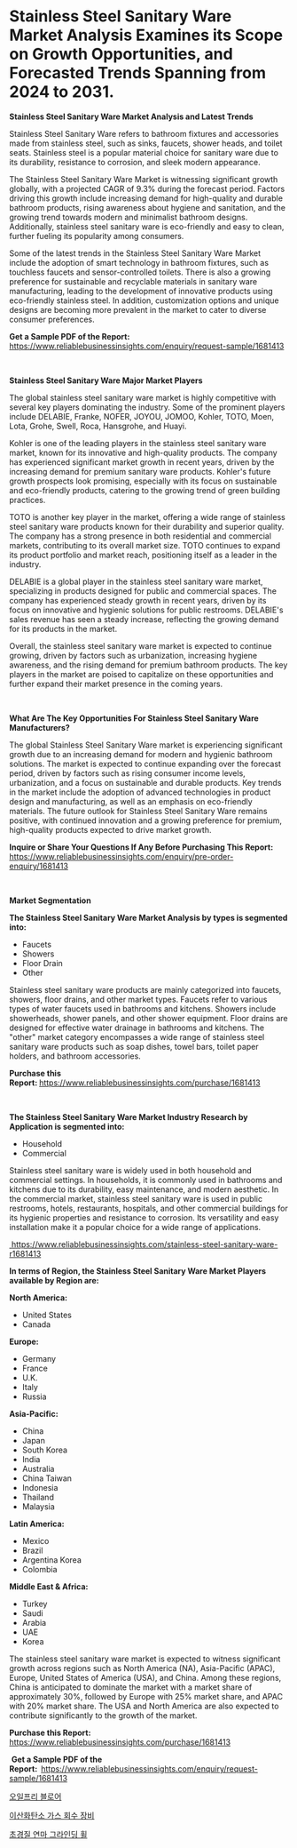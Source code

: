 <p><h1>Stainless Steel Sanitary Ware Market Analysis Examines its Scope on Growth Opportunities, and Forecasted Trends Spanning from 2024 to 2031.</h1></p><p><strong>Stainless Steel Sanitary Ware Market Analysis and Latest Trends</strong></p>
<p><p>Stainless Steel Sanitary Ware refers to bathroom fixtures and accessories made from stainless steel, such as sinks, faucets, shower heads, and toilet seats. Stainless steel is a popular material choice for sanitary ware due to its durability, resistance to corrosion, and sleek modern appearance.</p><p>The Stainless Steel Sanitary Ware Market is witnessing significant growth globally, with a projected CAGR of 9.3% during the forecast period. Factors driving this growth include increasing demand for high-quality and durable bathroom products, rising awareness about hygiene and sanitation, and the growing trend towards modern and minimalist bathroom designs. Additionally, stainless steel sanitary ware is eco-friendly and easy to clean, further fueling its popularity among consumers.</p><p>Some of the latest trends in the Stainless Steel Sanitary Ware Market include the adoption of smart technology in bathroom fixtures, such as touchless faucets and sensor-controlled toilets. There is also a growing preference for sustainable and recyclable materials in sanitary ware manufacturing, leading to the development of innovative products using eco-friendly stainless steel. In addition, customization options and unique designs are becoming more prevalent in the market to cater to diverse consumer preferences.</p></p>
<p><strong>Get a Sample PDF of the Report:&nbsp;</strong> <a href="https://www.reliablebusinessinsights.com/enquiry/request-sample/1681413">https://www.reliablebusinessinsights.com/enquiry/request-sample/1681413</a></p>
<p>&nbsp;</p>
<p><strong>Stainless Steel Sanitary Ware Major Market Players</strong></p>
<p><p>The global stainless steel sanitary ware market is highly competitive with several key players dominating the industry. Some of the prominent players include DELABIE, Franke, NOFER, JOYOU, JOMOO, Kohler, TOTO, Moen, Lota, Grohe, Swell, Roca, Hansgrohe, and Huayi.</p><p>Kohler is one of the leading players in the stainless steel sanitary ware market, known for its innovative and high-quality products. The company has experienced significant market growth in recent years, driven by the increasing demand for premium sanitary ware products. Kohler's future growth prospects look promising, especially with its focus on sustainable and eco-friendly products, catering to the growing trend of green building practices.</p><p>TOTO is another key player in the market, offering a wide range of stainless steel sanitary ware products known for their durability and superior quality. The company has a strong presence in both residential and commercial markets, contributing to its overall market size. TOTO continues to expand its product portfolio and market reach, positioning itself as a leader in the industry.</p><p>DELABIE is a global player in the stainless steel sanitary ware market, specializing in products designed for public and commercial spaces. The company has experienced steady growth in recent years, driven by its focus on innovative and hygienic solutions for public restrooms. DELABIE's sales revenue has seen a steady increase, reflecting the growing demand for its products in the market.</p><p>Overall, the stainless steel sanitary ware market is expected to continue growing, driven by factors such as urbanization, increasing hygiene awareness, and the rising demand for premium bathroom products. The key players in the market are poised to capitalize on these opportunities and further expand their market presence in the coming years.</p></p>
<p>&nbsp;</p>
<p><strong>What Are The Key Opportunities For Stainless Steel Sanitary Ware Manufacturers?</strong></p>
<p><p>The global Stainless Steel Sanitary Ware market is experiencing significant growth due to an increasing demand for modern and hygienic bathroom solutions. The market is expected to continue expanding over the forecast period, driven by factors such as rising consumer income levels, urbanization, and a focus on sustainable and durable products. Key trends in the market include the adoption of advanced technologies in product design and manufacturing, as well as an emphasis on eco-friendly materials. The future outlook for Stainless Steel Sanitary Ware remains positive, with continued innovation and a growing preference for premium, high-quality products expected to drive market growth.</p></p>
<p><strong>Inquire or Share Your Questions If Any Before Purchasing This Report:</strong> <a href="https://www.reliablebusinessinsights.com/enquiry/pre-order-enquiry/1681413">https://www.reliablebusinessinsights.com/enquiry/pre-order-enquiry/1681413</a></p>
<p>&nbsp;</p>
<p><strong>Market Segmentation</strong></p>
<p><strong>The Stainless Steel Sanitary Ware Market Analysis by types is segmented into:</strong></p>
<p><ul><li>Faucets</li><li>Showers</li><li>Floor Drain</li><li>Other</li></ul></p>
<p><p>Stainless steel sanitary ware products are mainly categorized into faucets, showers, floor drains, and other market types. Faucets refer to various types of water faucets used in bathrooms and kitchens. Showers include showerheads, shower panels, and other shower equipment. Floor drains are designed for effective water drainage in bathrooms and kitchens. The "other" market category encompasses a wide range of stainless steel sanitary ware products such as soap dishes, towel bars, toilet paper holders, and bathroom accessories.</p></p>
<p><strong>Purchase this Report:&nbsp;</strong><a href="https://www.reliablebusinessinsights.com/purchase/1681413">https://www.reliablebusinessinsights.com/purchase/1681413</a></p>
<p>&nbsp;</p>
<p><strong>The Stainless Steel Sanitary Ware Market Industry Research by Application is segmented into:</strong></p>
<p><ul><li>Household</li><li>Commercial</li></ul></p>
<p><p>Stainless steel sanitary ware is widely used in both household and commercial settings. In households, it is commonly used in bathrooms and kitchens due to its durability, easy maintenance, and modern aesthetic. In the commercial market, stainless steel sanitary ware is used in public restrooms, hotels, restaurants, hospitals, and other commercial buildings for its hygienic properties and resistance to corrosion. Its versatility and easy installation make it a popular choice for a wide range of applications.</p></p>
<p><a href="https://www.reliablebusinessinsights.com/stainless-steel-sanitary-ware-r1681413">&nbsp;https://www.reliablebusinessinsights.com/stainless-steel-sanitary-ware-r1681413</a></p>
<p><strong>In terms of Region, the Stainless Steel Sanitary Ware Market Players available by Region are:</strong></p>
<p>
    <p> <strong> North America: </strong>
        <ul>
            <li>United States</li>
            <li>Canada</li>
        </ul>
        </p> 
    <p> <strong> Europe: </strong>
        <ul>
            <li>Germany</li>
            <li>France</li>
            <li>U.K.</li>
            <li>Italy</li>
            <li>Russia</li>
        </ul>
        </p> 
    <p> <strong> Asia-Pacific: </strong>
        <ul>
            <li>China</li>
            <li>Japan</li>
            <li>South Korea</li>
            <li>India</li>
            <li>Australia</li>
            <li>China Taiwan</li>
            <li>Indonesia</li>
            <li>Thailand</li>
            <li>Malaysia</li>
        </ul>
        </p> 
    <p> <strong> Latin America: </strong>
        <ul>
            <li>Mexico</li>
            <li>Brazil</li>
            <li>Argentina Korea</li>
            <li>Colombia</li>
        </ul>
        </p> 
    <p> <strong> Middle East & Africa: </strong>
        <ul>
            <li>Turkey</li>
            <li>Saudi</li>
            <li>Arabia</li>
            <li>UAE</li>
            <li>Korea</li>
        </ul>
    </p>
    </p>
<p><p>The stainless steel sanitary ware market is expected to witness significant growth across regions such as North America (NA), Asia-Pacific (APAC), Europe, United States of America (USA), and China. Among these regions, China is anticipated to dominate the market with a market share of approximately 30%, followed by Europe with 25% market share, and APAC with 20% market share. The USA and North America are also expected to contribute significantly to the growth of the market.</p></p>
<p><strong>Purchase this Report: </strong><a href="https://www.reliablebusinessinsights.com/purchase/1681413">https://www.reliablebusinessinsights.com/purchase/1681413</a></p>
<p>&nbsp;<strong>Get a Sample PDF of the Report:&nbsp;&nbsp;</strong><a href="https://www.reliablebusinessinsights.com/enquiry/request-sample/1681413">https://www.reliablebusinessinsights.com/enquiry/request-sample/1681413</a></p>
<p><strong></strong></p>
<p><p><a href="https://github.com/puputanisa684/Market-Research-Report-List-1/blob/main/301295691895.md">오일프리 블로어</a></p><p><a href="https://github.com/naiemislamrayan2/Market-Research-Report-List-1/blob/main/797528191894.md">이산화탄소 가스 회수 장비</a></p><p><a href="https://medium.com/@kasandrarempel/%EC%8A%88%ED%8D%BC%ED%95%98%EB%93%9C-%EB%A7%88%EC%B0%B0-%EC%97%B0%EB%A7%88-%EB%B0%94%ED%80%B4-%EC%8B%9C%EC%9E%A5-%EC%A0%90%EC%9C%A0%EC%9C%A8-%EB%B3%80%ED%99%94-%EB%B0%8F-%EC%8B%9C%EC%9E%A5-%EC%84%B1%EC%9E%A5-%EB%8F%99%ED%96%A5-2024-2031-2e993590ae41">초경질 연마 그라인딩 휠</a></p></p>